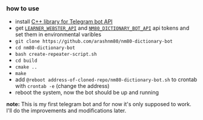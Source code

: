 ### how to use
- install [C++ library for Telegram bot API](https://github.com/reo7sp/tgbot-cpp#dependencies)
- get [`LEARNER_WEBSTER_API`](https://dictionaryapi.com/products/api-learners-dictionary) and [`NM80_DICTIONARY_BOT_API`](https://core.telegram.org/bots) api tokens and set them in environmental varibles
- `git clone https://github.com/arashnm80/nm80-dictionary-bot`
- `cd nm80-dictionary-bot`
- `bash create-repeater-script.sh`
- `cd build`
- `cmake ..`
- `make`
- add `@reboot address-of-cloned-repo/nm80-dictionary-bot.sh` to crontab with `crontab -e` (change the address)
- reboot the system, now the bot should be up and running

**note:**
This is my first telegram bot and for now it's only supposed to work.
I'll do the improvements and modifications later.
